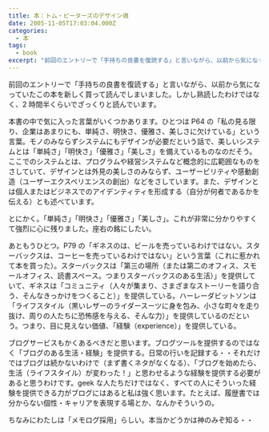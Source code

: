 ```yaml
---
title: 本：トム・ピーターズのデザイン魂
date: 2005-11-05T17:03:04.000Z
categories:
  - 本
tags:
  - book
excerpt: "前回のエントリーで「手持ちの良書を復読する」と言いながら、以前から気になっていたこの本を新しく買って読んでしまいました。しかし熟読したわけではなく、2時間半くらいでざっくりと読んでいます。"
---
```


前回のエントリーで「手持ちの良書を復読する」と言いながら、以前から気になっていたこの本を新しく買って読んでしまいました。しかし熟読したわけではなく、2 時間半くらいでざっくりと読んでいます。

本書の中で気に入った言葉がいくつかあります。ひとつは P64 の「私の見る限り、企業はあまりにも、単純さ、明快さ、優雅さ、美しさに欠けている」という言葉。モノのみならずシステムにもデザインが必要だという話で、美しいシステムとは「単純さ」「明快さ」「優雅さ」「美しさ」を備えているものなのだそう。ここでのシステムとは、プログラムや経営システムなど概念的に広範囲なものをさしていて、デザインとは外見の美しさのみならず、ユーザービリティや感動創造（ユーザーエクスペリエンスの創出）などをさしています。また、デザインとは個人またはビジネスでのアイデンティティを形成する（自分が何者であるかを伝える）とも述べています。

とにかく。「単純さ」「明快さ」「優雅さ」「美しさ」。これが非常に分かりやすくて強烈に心に残りました。座右の銘にしたい。

あともうひとつ。P79 の「ギネスのは、ビールを売っているわけではない。スターバックスは、コーヒーを売っているわけではない」という言葉（これに惹かれて本を買った）。スターバックスは「第三の場所（または第二のオフィス、スモールオフィス、読書スペース。つまりスターバックスのある生活）」を提供していて、ギネスは「コミュニティ（人々が集まり、さまざまなストーリーを語り合う、そんなきっかけをつくること）」を提供している。ハーレーダビットソンは「ライフスタイル（黒いレザーのライダースーツに身を包み、小さな町々を走り抜け、周りの人たちに恐怖感を与える、そんな力）」を提供しているのだという。つまり、目に見えない価値、「経験（experience）」を提供している。

ブログサービスもかくあるべきだと思います。ブログツールを提供するのではなく「ブログのある生活・経験」を提供する。日常の行いを記録する・・それだけではブログは続かないわけで（まず書くネタがなくなる）、「ブログを始めたら、生活（ライフスタイル）が変わった！」と思わせるような経験を提供する必要があると思うわけです。geek な人たちだけではなく、すべての人にそういった経験を提供できる力がブログにはあると私は強く思います。たとえば、履歴書では分からない個性・キャリアを表現する場とか、なんかそういうの。

ちなみにわたしは「メモログ採用」らしい。本当かどうかは神のみぞ知る・・
